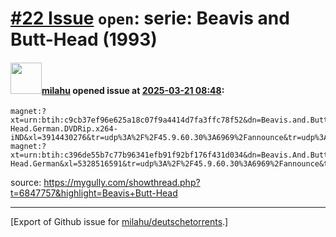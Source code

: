 # [\#22 Issue](https://github.com/milahu/deutschetorrents/issues/22) `open`: serie: Beavis and Butt-Head (1993)

#### <img src="https://avatars.githubusercontent.com/u/12958815?v=4" width="50">[milahu](https://github.com/milahu) opened issue at [2025-03-21 08:48](https://github.com/milahu/deutschetorrents/issues/22):

    magnet:?xt=urn:btih:c9cb37ef96e625a18c07f9a4414d7fa3ffc78f52&dn=Beavis.and.Butt-Head.German.DVDRip.x264-iND&xl=3914430276&tr=udp%3A%2F%2F45.9.60.30%3A6969%2Fannounce&tr=udp%3A%2F%2F142.132.183.104%3A6969%2Fannounce&tr=udp%3A%2F%2F185.216.179.62%3A25%2Fannounce&tr=udp%3A%2F%2F93.158.213.92%3A1337%2Fannounce&tr=udp%3A%2F%2F5.255.124.190%3A6969%2Fannounce&piece_size=4194304
    magnet:?xt=urn:btih:c396de55b7c77b96341efb91f92bf176f431d034&dn=Beavis.And.Butt-Head.German&xl=5328516591&tr=udp%3A%2F%2F45.9.60.30%3A6969%2Fannounce&tr=udp%3A%2F%2F142.132.183.104%3A6969%2Fannounce&tr=udp%3A%2F%2F185.216.179.62%3A25%2Fannounce&tr=udp%3A%2F%2F93.158.213.92%3A1337%2Fannounce&tr=udp%3A%2F%2F5.255.124.190%3A6969%2Fannounce&piece_size=8388608

source:
<https://mygully.com/showthread.php?t=6847757&highlight=Beavis+Butt-Head>

------------------------------------------------------------------------

\[Export of Github issue for
[milahu/deutschetorrents](https://github.com/milahu/deutschetorrents).\]
